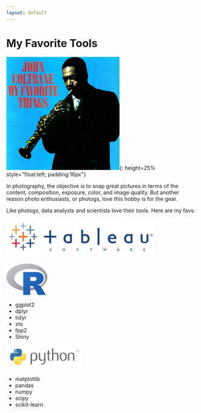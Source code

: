 ```yaml
---
layout: default
---
```


# My Favorite Tools

![My Favorite Things](/assets/images/my_favorite_things.png){: height=25% style="float:left; padding:16px"}

In photography, the objective is to snap great pictures in terms of the content, composition, exposure, color, and image quality. But another reason photo enthusiasts, or photogs, love this hobby is for the gear.

Like photogs, data analysts and scientists love their tools. Here are my favs:

![Tableau](/assets/images/tableau_logo.png)

![R](/assets/images/r_logo.png)
- ggplot2
- dplyr
- tidyr
- xts
- fpp2
- Shiny

![Python](/assets/images/python_logo.png)
- matplotlib
- pandas
- numpy
- scipy
- scikit-learn